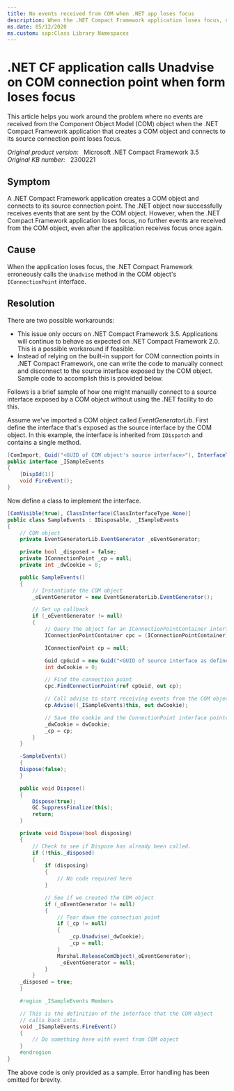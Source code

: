 ```yaml
---
title: No events received from COM when .NET app loses focus
description: When the .NET Compact Framework application loses focus, no further events are received from the COM object, even after the application receives focus once again. Provides workarounds.
ms.date: 05/12/2020
ms.custom: sap:Class Library Namespaces
---
```

# .NET CF application calls Unadvise on COM connection point when form loses focus

This article helps you work around the problem where no events are received from the Component Object Model (COM) object when the .NET Compact Framework application that creates a COM object and connects to its source connection point loses focus.

_Original product version:_ &nbsp; Microsoft .NET Compact Framework 3.5  
_Original KB number:_ &nbsp; 2300221

## Symptom

A .NET Compact Framework application creates a COM object and connects to its source connection point. The .NET object now successfully receives events that are sent by the COM object. However, when the .NET Compact Framework application loses focus, no further events are received from the COM object, even after the application receives focus once again.

## Cause

When the application loses focus, the .NET Compact Framework erroneously calls the `Unadvise` method in the COM object's `IConnectionPoint` interface.

## Resolution

There are two possible workarounds:

- This issue only occurs on .NET Compact Framework 3.5. Applications will continue to behave as expected on .NET Compact Framework 2.0. This is a possible workaround if feasible.
- Instead of relying on the built-in support for COM connection points in .NET Compact Framework, one can write the code to manually connect and disconnect to the source interface exposed by the COM object. Sample code to accomplish this is provided below.

Follows is a brief sample of how one might manually connect to a source interface exposed by a COM object without using the .NET facility to do this.

Assume we've imported a COM object called *EventGeneratorLib*. First define the interface that's exposed as the source interface by the COM object. In this example, the interface is inherited from `IDispatch` and contains a single method.

```csharp
[ComImport, Guid("<GUID of COM object's source interface>"), InterfaceType(ComInterfaceType.InterfaceIsIDispatch)]
public interface _ISampleEvents
{
    [DispId(1)]
    void FireEvent();
}
```

Now define a class to implement the interface.

```csharp
[ComVisible(true), ClassInterface(ClassInterfaceType.None)]
public class SampleEvents : IDisposable, _ISampleEvents
{
    // COM object
    private EventGeneratorLib.EventGenerator _oEventGenerator;

    private bool _disposed = false;
    private IConnectionPoint _cp = null;
    private int _dwCookie = 0;

    public SampleEvents()
    {
        // Instantiate the COM object
        _oEventGenerator = new EventGeneratorLib.EventGenerator();

        // Set up callback
        if (_oEventGenerator != null)
        {
            // Query the object for an IConnectionPointContainer interface
            IConnectionPointContainer cpc = (IConnectionPointContainer)_oEventGenerator;

            IConnectionPoint cp = null;

            Guid cpGuid = new Guid("<GUID of source interface as defined by COM object>");
            int dwCookie = 0;

            // Find the connection point
            cpc.FindConnectionPoint(ref cpGuid, out cp);

            // Call advise to start receiving events from the COM object
            cp.Advise((_ISampleEvents)this, out dwCookie);

            // Save the cookie and the ConnectionPoint interface pointer
            _dwCookie = dwCookie;
            _cp = cp;
        }
    }

    ~SampleEvents()
    {
    Dispose(false);
    }

    public void Dispose()
    {
        Dispose(true);
        GC.SuppressFinalize(this);
        return;
    }

    private void Dispose(bool disposing)
    {
        // Check to see if Dispose has already been called.
        if (!this._disposed)
        {
            if (disposing)
            {
                // No code required here
            }

            // See if we created the COM object
            if (_oEventGenerator != null)
            {
                // Tear down the connection point
                if (_cp != null)
                {
                    _cp.Unadvise(_dwCookie);
                    _cp = null;
                }
                Marshal.ReleaseComObject(_oEventGenerator);
                 _oEventGenerator = null;
            }
        }
    _disposed = true;
    }

    #region _ISampleEvents Members

    // This is the definition of the interface that the COM object
    // calls back into.
    void _ISampleEvents.FireEvent()
    {
        // Do something here with event from COM object
    }
    #endregion
}

```

The above code is only provided as a sample. Error handling has been omitted for brevity.
